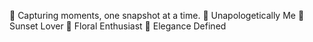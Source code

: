 📸 Capturing moments, one snapshot at a time.
🦄 Unapologetically Me
🌅 Sunset Lover
🌸 Floral Enthusiast
👗 Elegance Defined
